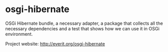 osgi-hibernate
==============

OSGi Hibernate bundle, a necessary adapter, a package that collects all the necessary dependencies and a test that shows how we can use it in OSGi environment.

Project website: http://everit.org/osgi-hibernate

